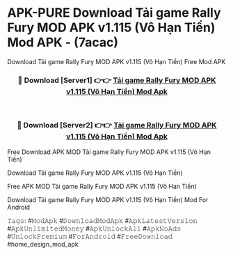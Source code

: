 # APK-PURE Download Tải game Rally Fury MOD APK v1.115 (Vô Hạn Tiền) Mod APK - (7acac)
Download Tải game Rally Fury MOD APK v1.115 (Vô Hạn Tiền) Free Mod APK

<div align="center">
<h3>🔴 Download [Server1] 👉👉 <a href="https://apk-comot.site?title=Tải_game_Rally_Fury_MOD_APK_v1.115_(Vô_Hạn_Tiền)">Tải game Rally Fury MOD APK v1.115 (Vô Hạn Tiền) Mod Apk</a></h3><br>

<h3>🔴 Download [Server2] 👉👉 <a href="https://apk-comot.site?title=Tải_game_Rally_Fury_MOD_APK_v1.115_(Vô_Hạn_Tiền)">Tải game Rally Fury MOD APK v1.115 (Vô Hạn Tiền) Mod Apk</a></h3>
</div>


Free Download APK MOD Tải game Rally Fury MOD APK v1.115 (Vô Hạn Tiền)

Download Tải game Rally Fury MOD APK v1.115 (Vô Hạn Tiền) 

Free APK MOD Tải game Rally Fury MOD APK v1.115 (Vô Hạn Tiền) 

Download Tải game Rally Fury MOD APK v1.115 (Vô Hạn Tiền) Mod For Android

𝚃𝚊𝚐𝚜: #𝙼𝚘𝚍𝙰𝚙𝚔 #𝙳𝚘𝚠𝚗𝚕𝚘𝚊𝚍𝙼𝚘𝚍𝙰𝚙𝚔 #𝙰𝚙𝚔𝙻𝚊𝚝𝚎𝚜𝚝𝚅𝚎𝚛𝚜𝚒𝚘𝚗 #𝙰𝚙𝚔𝚄𝚗𝚕𝚒𝚖𝚒𝚝𝚎𝚍𝙼𝚘𝚗𝚎𝚢 #𝙰𝚙𝚔𝚄𝚗𝚕𝚘𝚌𝚔𝙰𝚕𝚕 #𝙰𝚙𝚔𝙽𝚘𝙰𝚍𝚜 #𝚄𝚗𝚕𝚘𝚌𝚔𝙿𝚛𝚎𝚖𝚒𝚞𝚖 #𝙵𝚘𝚛𝙰𝚗𝚍𝚛𝚘𝚒𝚍 #𝙵𝚛𝚎𝚎𝙳𝚘𝚠𝚗𝚕𝚘𝚊𝚍 #home_design_mod_apk